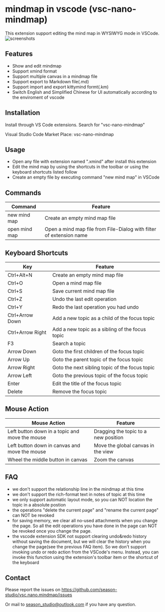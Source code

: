 # mindmap in vscode (vsc-nano-mindmap)
This extension support editing the mind map in WYSIWYG mode in VSCode.
![screenshots](https://season-studio.github.io/nano-mindmap/images/screenshots-vscode.gif)

## Features
- Show and edit mindmap
- Support xmind format
- Support multiple canvas in a mindmap file
- Support export to Markdown file(.md)
- Support import and export kittymind formt(.km)
- Switch English and Simplified Chinese for UI automatically according to the enviroment of vscode

## Installation
Install through VS Code extensions. Search for "vsc-nano-mindmap"

Visual Studio Code Market Place: vsc-nano-mindmap

## Usage
- Open any file with extension named ".xmind" after install this extension
- Edit the mind map by using the shortcuts in the toolbar or using the keyboard shortcuts listed follow
- Create an empty file by executing command "new mind map" in VSCode

## Commands
|Command|Feature|
|-------|-------|
|new mind map|Create an empty mind map file|
|open mind map|Open a mind map file from File-Dialog with filter of extension name|

## Keyboard Shortcuts
|Key|Feature|
|---|-------|
|Ctrl+Alt+N|Create an empty mind map file|
|Ctrl+O|Open a mind map file|
|Ctrl+S|Save current mind map file|
|Ctrl+Z|Undo the last edit operation|
|Ctrl+Y|Redo the last operation you had undo|
|Ctrl+Arrow Down|Add a new topic as a child of the focus topic|
|Ctrl+Arrow Right|Add a new topic as a sibling of the focus topic|
|F3|Search a topic|
|Arrow Down|Goto the first children of the focus topic|
|Arrow Up|Goto the parent topic of the focus topic|
|Arrow Right|Goto the next sibling topic of the focus topic|
|Arrow Left|Goto the previous topic of the focus topic|
|Enter|Edit the title of the focus topic|
|Delete|Remove the focus topic|

## Mouse Action
|Mouse Action|Feature|
|------------|-------------|
|Left button down in a topic and move the mouse| Dragging the topic to a new position|
|Left button down in canvas and move the mouse|Move the global canvas in the view|
|Wheel the middle button in canvas|Zoom the canvas|

## FAQ
- we don't support the relationship line in the mindmap at this time
- we don't support the rich-format text in notes of topic at this time
- we only support automatic layout mode, so you can NOT location the topic in a absolute postion
- the operations "delete the current page" and "rename the current page" can NOT be revoked
- for saving memory, we clear all no-used attachments when you change the page. So all the edit operations you have done in the page can NOT be revoked once you change the page.
- the vscode extension SDK not support clearing undo&redo history without saving the document, but we will clear the history when you change the page(see the previous FAQ item). So we don't support invoking undo or redo action from the VSCode's menu. Instead, you can invoke this function using the extension's toolbar item or the shortcut of the keyboard

## Contact
Please report the issues on https://github.com/season-studio/vsc.nano.mindmap/issues

Or mail to season_studio@outlook.com if you have any question.
